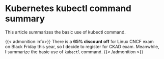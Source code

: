 # Kubernetes kubectl command summary


This article summarizes the basic use of kubectl command.

<!--more-->

{{< admonition info>}}
There is a **65% discount off** for Linux CNCF exam on Black Friday this year, so I decide to register for CKAD exam. Meanwhile, I
summarize the basic use of `kubectl` command.
{{< /admonition >}}
